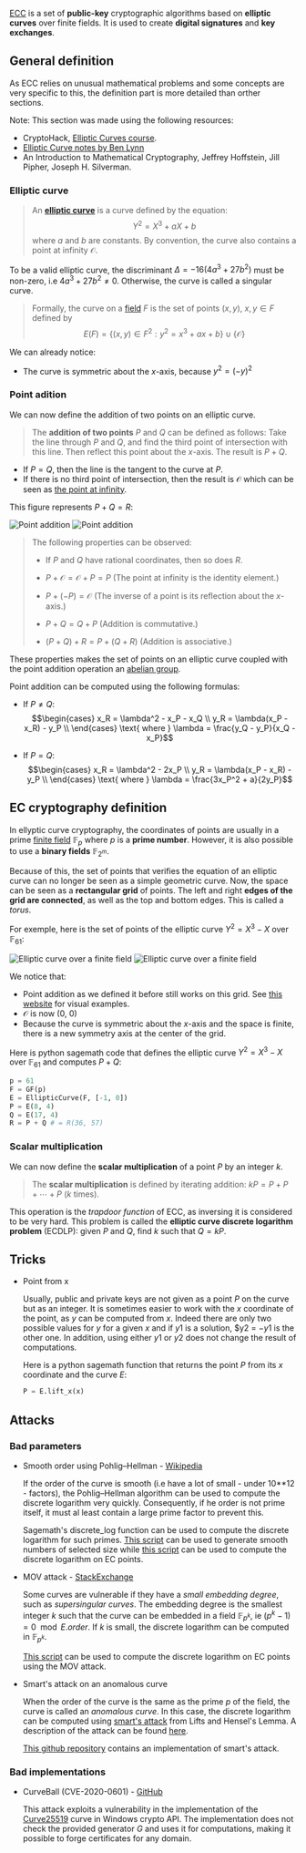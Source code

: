 [ECC](https://en.wikipedia.org/wiki/Elliptic-curve_cryptography) is a set of **public-key** cryptographic algorithms based on **elliptic curves** over finite fields. It is used to create **digital signatures** and **key exchanges**.

## General definition

As ECC relies on unusual mathematical problems and some concepts are very specific to this, the definition part is more detailed than orther sections.


Note: This section was made using the following resources:
- CryptoHack, [Elliptic Curves course](https://cryptohack.org/courses/elliptic/).
- [Elliptic Curve notes by Ben Lynn](https://web.archive.org/web/20220412170936/https://crypto.stanford.edu/pbc/notes/elliptic/)
- An Introduction to Mathematical Cryptography, Jeffrey Hoffstein, Jill Pipher, Joseph H. Silverman.

### Elliptic curve

>An [**elliptic curve**](https://en.wikipedia.org/wiki/Elliptic_curve) is a curve defined by the equation: $$Y^2 = X^3 + aX + b$$ where $a$ and $b$ are constants. By convention, the curve also contains a point at infinity $\mathcal{O}$.


To be a valid elliptic curve, the discriminant $\Delta = -16(4a^3 + 27b^2)$ must be non-zero, i.e $4a^3 + 27b^2 \neq 0$. Otherwise, the curve is called a singular curve.

>Formally, the curve on a [field](https://en.wikipedia.org/wiki/Field_(mathematics)) $F$ is the set of points $(x, y)$, $x, y \in F$ defined by $$E(F) = \{(x, y) \in F^2 : y^2 = x^3 + ax + b\} \cup \{\mathcal{O}\}$$

We can already notice:
* The curve is symmetric about the $x$-axis, because $y^2 = (-y)^2$

### Point adition

We can now define the addition of two points on an elliptic curve.

>The **addition of two points** $P$ and $Q$ can be defined as follows: Take the line through $P$ and $Q$, and find the third point of intersection with this line. Then reflect this point about the $x$-axis. The result is $P + Q$.

* If $P = Q$, then the line is the tangent to the curve at $P$.
* If there is no third point of intersection, then the result is $\mathcal{O}$ which can be seen as [the point at infinity](https://en.wikipedia.org/wiki/Projective_geometry).

This figure represents $P + Q = R$:

![Point addition](./_img/EC_addition.png#gh-light-mode-only)
![Point addition](./_img/EC_addition-dark.png#gh-dark-mode-only)

>The following properties can be observed:
>- If $P$ and $Q$ have rational coordinates, then so does $R$.
>* $P + \mathcal{O} = \mathcal{O} + P = P$ (The point at infinity is the identity element.)
>- $P + (-P) = \mathcal{O}$ (The inverse of a point is its reflection about the $x$-axis.)
>* $P + Q = Q + P$ (Addition is commutative.)
>- $(P + Q) + R = P + (Q + R)$ (Addition is associative.)

These properties makes the set of points on an elliptic curve coupled with the point addition operation an [abelian group](https://en.wikipedia.org/wiki/Abelian_group).

Point addition can be computed using the following formulas:
* If $P \neq Q$:
$$\begin{cases}
x_R = \lambda^2 - x_P - x_Q \\
y_R = \lambda(x_P - x_R) - y_P \\
\end{cases}
\text{ where } \lambda = \frac{y_Q - y_P}{x_Q - x_P}$$

* If $P = Q$:
$$\begin{cases}
x_R = \lambda^2 - 2x_P \\
y_R = \lambda(x_P - x_R) - y_P \\
\end{cases}
\text{ where } \lambda = \frac{3x_P^2 + a}{2y_P}$$


## EC cryptography definition

In ellyptic curve cryptography, the coordinates of points are usually in a prime [finite field](https://en.wikipedia.org/wiki/Finite_field) $\mathbb{F}_p$ where $p$ is a **prime number**. However, it is also possible to use a **binary fields** $\mathbb{F}_{2^m}$.

Because of this, the set of points that verifies the equation of an elliptic curve can no longer be seen as a simple geometric curve. Now, the space can be seen as a **rectangular grid** of points. The left and right **edges of the grid are connected**, as well as the top and bottom edges. This is called a *torus*.

For exemple, here is the set of points of the elliptic curve $Y^2 = X^3 − X$ over $\mathbb{F}_{61}$:

![Elliptic curve over a finite field](./_img/Elliptic_curve_on_Z61.png#gh-light-mode-only)
![Elliptic curve over a finite field](./_img/Elliptic_curve_on_Z61-dark.png#gh-dark-mode-only)

We notice that:
* Point addition as we defined it before still works on this grid. See [this website](https://curves.xargs.org/) for visual examples.
* $\mathcal{O}$ is now (0, 0)
* Because the curve is symmetric about the $x$-axis and the space is finite, there is a new symmetry axis at the center of the grid.


Here is python sagemath code that defines the elliptic curve $Y^2 = X^3 − X$ over $\mathbb{F}_{61}$ and computes $P + Q$:

```python
p = 61
F = GF(p)
E = EllipticCurve(F, [-1, 0])
P = E(8, 4)
Q = E(17, 4)
R = P + Q # = R(36, 57)
```

### Scalar multiplication

We can now define the **scalar multiplication** of a point $P$ by an integer $k$.

>The **scalar multiplication** is defined by iterating addition: $kP = P + P + \cdots + P$ ($k$ times).

This operation is the *trapdoor function* of ECC, as inversing it is considered to be very hard. This problem is called the **elliptic curve discrete logarithm problem** (ECDLP): given $P$ and $Q$, find $k$ such that $Q = kP$.

## Tricks

* Point from x

    Usually, public and private keys are not given as a point $P$ on the curve but as an integer. It is sometimes easier to work with the $x$ coordinate of the point, as $y$ can be computed from $x$. Indeed there are only two possible values for $y$ for a given $x$ and if $y1$ is a solution, $y2 = $-y1$ is the other one. In addition, using either $y1$ or $y2$ does not change the result of computations.

    Here is a python sagemath function that returns the point $P$ from its $x$ coordinate and the curve $E$:
    ```python
    P = E.lift_x(x)
    ```

## Attacks

### Bad parameters

* Smooth order using Pohlig–Hellman - [Wikipedia](https://en.wikipedia.org/wiki/Pohlig%E2%80%93Hellman_algorithm)

    If the order of the curve is smooth (i.e have a lot of small - under 10**12 - factors), the Pohlig–Hellman algorithm can be used to compute the discrete logarithm very quickly. Consequently, if he order is not prime itself, it must al least contain a large prime factor to prevent this.

    Sagemath's discrete_log function can be used to compute the discrete logarithm for such primes. [This script](./Tools/smooth_order/smooth_number_generator.py) can be used to generate smooth numbers of selected size while [this script](./Tools/smooth_order/ec_pohlig_hellman.py) can be used to compute the discrete logarithm on EC points.

* MOV attack - [StackExchange](https://crypto.stackexchange.com/questions/1871/how-does-the-mov-attack-work)

    Some curves are vulnerable if they have a *small embedding degree*, such as *supersingular curves*. The embedding degree is the smallest integer $k$ such that the curve can be embedded in a field $\mathbb{F}_{p^k}$, ie $(p^k-1) = 0 \mod E.order$. If $k$ is small, the discrete logarithm can be computed in $\mathbb{F}_{p^k}$.

    [This script](./Tools/mov_attack/mov_attack.py) can be used to compute the discrete logarithm on EC points using the MOV attack.

* Smart's attack on an anomalous curve

    When the order of the curve is the same as the prime $p$ of the field, the curve is called an *anomalous curve*. In this case, the discrete logarithm can be computed using [smart's attack](https://www.hpl.hp.com/techreports/97/HPL-97-128.pdf) from Lifts and Hensel's Lemma. A description of the attack can be found [here](https://wstein.org/edu/2010/414/projects/novotney.pdf).

    [This github repository](https://github.com/jvdsn/crypto-attacks/blob/master/attacks/ecc/smart_attack.py) contains an implementation of smart's attack.

### Bad implementations

* CurveBall (CVE-2020-0601) - [GitHub](https://github.com/IIICTECH/-CVE-2020-0601-ECC---EXPLOIT)

    This attack exploits a vulnerability in the implementation of the [Curve25519](https://en.wikipedia.org/wiki/Curve25519) curve in Windows crypto API. The implementation does not check the provided generator $G$ and uses it for computations, making it possible to forge certificates for any domain.
